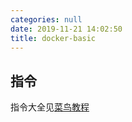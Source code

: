 ```yaml
---
categories: null
date: 2019-11-21 14:02:50
title: docker-basic
---
```


## 指令

指令大全见[菜鸟教程](https://www.runoob.com/docker/docker-command-manual.html)